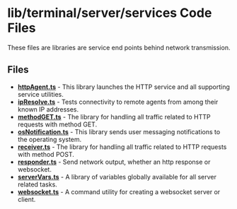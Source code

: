 # lib/terminal/server/services Code Files
These files are libraries are service end points behind network transmission.

## Files
<!-- Do not edit below this line.  Contents dynamically populated. -->

* **[httpAgent.ts](httpAgent.ts)**           - This library launches the HTTP service and all supporting service utilities.
* **[ipResolve.ts](ipResolve.ts)**           - Tests connectivity to remote agents from among their known IP addresses.
* **[methodGET.ts](methodGET.ts)**           - The library for handling all traffic related to HTTP requests with method GET.
* **[osNotification.ts](osNotification.ts)** - This library sends user messaging notifications to the operating system.
* **[receiver.ts](receiver.ts)**             - The library for handling all traffic related to HTTP requests with method POST.
* **[responder.ts](responder.ts)**           - Send network output, whether an http response or websocket.
* **[serverVars.ts](serverVars.ts)**         - A library of variables globally available for all server related tasks.
* **[websocket.ts](websocket.ts)**           - A command utility for creating a websocket server or client.